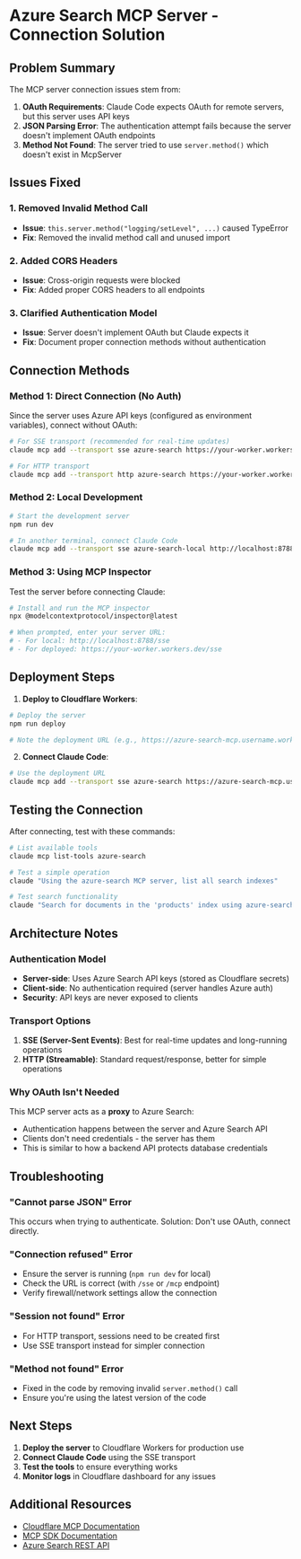 # Azure Search MCP Server - Connection Solution

## Problem Summary
The MCP server connection issues stem from:
1. **OAuth Requirements**: Claude Code expects OAuth for remote servers, but this server uses API keys
2. **JSON Parsing Error**: The authentication attempt fails because the server doesn't implement OAuth endpoints
3. **Method Not Found**: The server tried to use `server.method()` which doesn't exist in McpServer

## Issues Fixed

### 1. Removed Invalid Method Call
- **Issue**: `this.server.method("logging/setLevel", ...)` caused TypeError
- **Fix**: Removed the invalid method call and unused import

### 2. Added CORS Headers
- **Issue**: Cross-origin requests were blocked
- **Fix**: Added proper CORS headers to all endpoints

### 3. Clarified Authentication Model
- **Issue**: Server doesn't implement OAuth but Claude expects it
- **Fix**: Document proper connection methods without authentication

## Connection Methods

### Method 1: Direct Connection (No Auth)
Since the server uses Azure API keys (configured as environment variables), connect without OAuth:

```bash
# For SSE transport (recommended for real-time updates)
claude mcp add --transport sse azure-search https://your-worker.workers.dev/sse

# For HTTP transport
claude mcp add --transport http azure-search https://your-worker.workers.dev/mcp
```

### Method 2: Local Development
```bash
# Start the development server
npm run dev

# In another terminal, connect Claude Code
claude mcp add --transport sse azure-search-local http://localhost:8788/sse
```

### Method 3: Using MCP Inspector
Test the server before connecting Claude:

```bash
# Install and run the MCP inspector
npx @modelcontextprotocol/inspector@latest

# When prompted, enter your server URL:
# - For local: http://localhost:8788/sse
# - For deployed: https://your-worker.workers.dev/sse
```

## Deployment Steps

1. **Deploy to Cloudflare Workers**:
```bash
# Deploy the server
npm run deploy

# Note the deployment URL (e.g., https://azure-search-mcp.username.workers.dev)
```

2. **Connect Claude Code**:
```bash
# Use the deployment URL
claude mcp add --transport sse azure-search https://azure-search-mcp.username.workers.dev/sse
```

## Testing the Connection

After connecting, test with these commands:

```bash
# List available tools
claude mcp list-tools azure-search

# Test a simple operation
claude "Using the azure-search MCP server, list all search indexes"

# Test search functionality
claude "Search for documents in the 'products' index using azure-search"
```

## Architecture Notes

### Authentication Model
- **Server-side**: Uses Azure Search API keys (stored as Cloudflare secrets)
- **Client-side**: No authentication required (server handles Azure auth)
- **Security**: API keys are never exposed to clients

### Transport Options
1. **SSE (Server-Sent Events)**: Best for real-time updates and long-running operations
2. **HTTP (Streamable)**: Standard request/response, better for simple operations

### Why OAuth Isn't Needed
This MCP server acts as a **proxy** to Azure Search:
- Authentication happens between the server and Azure Search API
- Clients don't need credentials - the server has them
- This is similar to how a backend API protects database credentials

## Troubleshooting

### "Cannot parse JSON" Error
This occurs when trying to authenticate. Solution: Don't use OAuth, connect directly.

### "Connection refused" Error
- Ensure the server is running (`npm run dev` for local)
- Check the URL is correct (with `/sse` or `/mcp` endpoint)
- Verify firewall/network settings allow the connection

### "Session not found" Error
- For HTTP transport, sessions need to be created first
- Use SSE transport instead for simpler connection

### "Method not found" Error
- Fixed in the code by removing invalid `server.method()` call
- Ensure you're using the latest version of the code

## Next Steps

1. **Deploy the server** to Cloudflare Workers for production use
2. **Connect Claude Code** using the SSE transport
3. **Test the tools** to ensure everything works
4. **Monitor logs** in Cloudflare dashboard for any issues

## Additional Resources

- [Cloudflare MCP Documentation](https://developers.cloudflare.com/agents/model-context-protocol/)
- [MCP SDK Documentation](https://modelcontextprotocol.io/)
- [Azure Search REST API](https://docs.microsoft.com/en-us/rest/api/searchservice/)